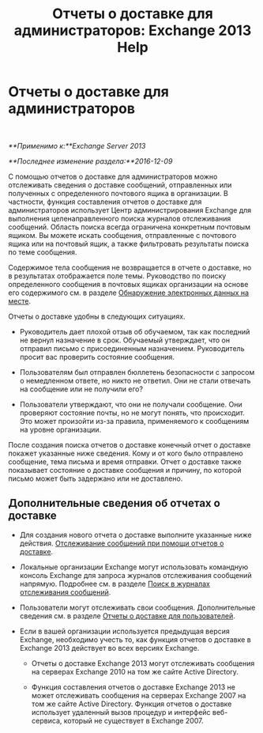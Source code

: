﻿---
title: 'Отчеты о доставке для администраторов: Exchange 2013 Help'
TOCTitle: Отчеты о доставке для администраторов
ms:assetid: d98623d3-e0b7-4cb9-93fb-6351b4a06137
ms:mtpsurl: https://technet.microsoft.com/ru-ru/library/JJ919241(v=EXCHG.150)
ms:contentKeyID: 51408096
ms.date: 04/30/2018
mtps_version: v=EXCHG.150
ms.translationtype: HT
---

# Отчеты о доставке для администраторов

 

_**Применимо к:**Exchange Server 2013_

_**Последнее изменение раздела:**2016-12-09_

С помощью отчетов о доставке для администраторов можно отслеживать сведения о доставке сообщений, отправленных или полученных с определенного почтового ящика в организации. В частности, функция составления отчетов о доставке для администраторов использует Центр администрирования Exchange для выполнения целенаправленного поиска журналов отслеживания сообщений. Область поиска всегда ограничена конкретным почтовым ящиком. Вы можете искать сообщения, отправленные с почтового ящика или на почтовый ящик, а также фильтровать результаты поиска по теме сообщения.

Содержимое тела сообщения не возвращается в отчете о доставке, но в результатах отображается поле темы. Руководство по поиску определенного сообщения в почтовых ящиках организации на основе его содержимого см. в разделе [Обнаружение электронных данных на месте](in-place-ediscovery-exchange-2013-help.md).

Отчеты о доставке удобны в следующих ситуациях.

  - Руководитель дает плохой отзыв об обучаемом, так как последний не вернул назначение в срок. Обучаемый утверждает, что он отправил письмо с присоединенным назначением. Руководитель просит вас проверить состояние сообщения.

  - Пользователям был отправлен бюллетень безопасности с запросом о немедленном ответе, но никто не ответил. Они не стали отвечать на сообщение или не получили его?

  - Пользователи утверждают, что они не получали сообщение. Они проверяют состояние почты, но не могут понять, что происходит. Это может произойти из-за правила, применяемого к сообщениям на уровне организации.

После создания поиска отчетов о доставке конечный отчет о доставке покажет указанные ниже сведения. Кому и от кого было отправлено сообщение, тема письма и время отправки. Отчет о доставке также показывает состояние о доставке сообщения и причину, по которой письмо может быть задержано или не доставлено.

## Дополнительные сведения об отчетах о доставке

  - Для создания нового отчета о доставке выполните указанные ниже действия. [Отслеживание сообщений при помощи отчетов о доставке](track-messages-with-delivery-reports-exchange-2013-help.md).

  - Локальные организации Exchange могут использовать командную консоль Exchange для запроса журналов отслеживания сообщений напрямую. Подробнее см. в разделе [Поиск в журналах отслеживания сообщений](search-message-tracking-logs-exchange-2013-help.md).

  - Пользователи могут отслеживать свои сообщения. Дополнительные сведения см. в разделе [Отчеты о доставке для пользователей](https://go.microsoft.com/fwlink/?linkid=279920).

  - Если в вашей организации используется предыдущая версия Exchange, необходимо учесть то, как функция отчетов о доставке в Exchange 2013 действует во всех версиях Exchange.
    
      - Отчеты о доставке Exchange 2013 могут отслеживать сообщения на серверах Exchange 2010 на том же сайте Active Directory.
    
      - Функция составления отчетов о доставке Exchange 2013 не может отслеживать сообщения на серверах Exchange 2007 на том же сайте Active Directory. Функция отчетов о доставке использует удаленный вызов процедур и интерфейс веб-сервиса, который не существует в Exchange 2007.

